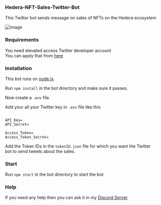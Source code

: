 ### Hedera-NFT-Sales-Twitter-Bot

This Twitter bot sends message on sales of NFTs on the Hedera ecosystem

![image](https://user-images.githubusercontent.com/71931823/186366596-a29dccb6-9094-410f-a21c-8d79b5681227.png)


### Requirements 
You need elevated access Twitter developer account <br>
You can apply that from [here](https://developer.twitter.com/en)


### Installation

This bot runs on [node.js](https://nodejs.org).

Run `npm install` in the bot directory and make sure it passes.

Now create a `.env` file.

Add your all your Twitter key in `.env` file like this 

```

API_Key=
API_Secret=

Access_Token=
Access_Token_Secret=

```

Add the Token IDs in the `tokenID.json` file for which you want the Twitter bot to send tweets about the sales.


### Start

Run `npm start` in the bot directory to start the bot.

### Help

If you need any help then you can ask it in my [Discord Server](https://discord.gg/WaAavEDPFV)

